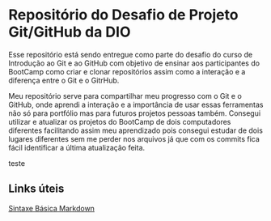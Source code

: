 # Repositório do Desafio de Projeto Git/GitHub da DIO

Esse repositório está sendo entregue como parte do desafio do curso de Introdução ao Git e ao GitHub com objetivo de ensinar aos participantes do BootCamp como criar e clonar repositórios assim como a interação e a diferença entre o Git e o GitrHub.

Meu repositório serve para compartilhar meu progresso com o Git e o GitHub, onde aprendi a interação e a importância de usar essas ferramentas não só para portfólio mas para futuros projetos pessoas também. Consegui utilizar e atualizar os projetos do BootCamp de dois computadores diferentes facilitando assim meu aprendizado pois consegui estudar de dois lugares diferentes sem me perder nos arquivos já que com os commits fica fácil identificar a última atualização feita. 

teste

## Links úteis
[Sintaxe Básica Markdown](https://www.markdownguide.org/basic-syntax/)
